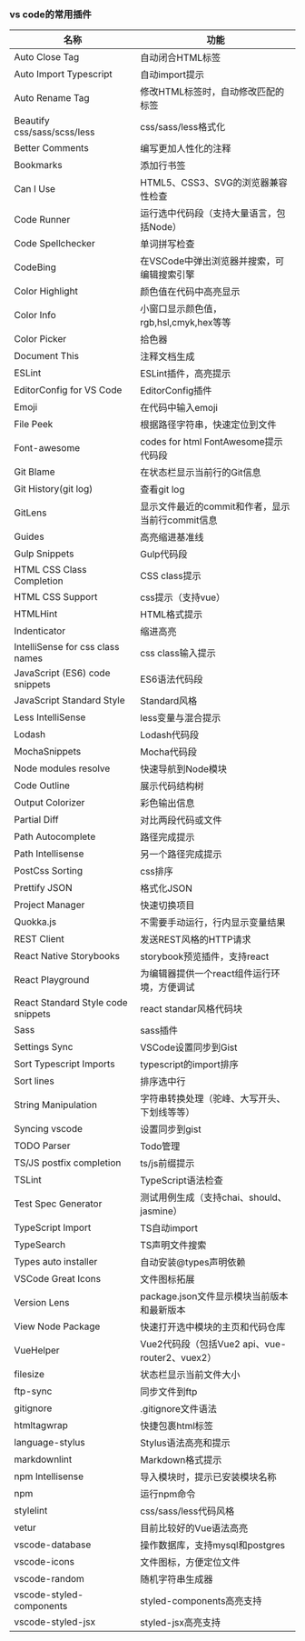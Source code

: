 ### vs code的常用插件



名称 | 功能
---|---
Auto Close Tag	|自动闭合HTML标签
Auto Import	Typescript|自动import提示
Auto Rename Tag	|修改HTML标签时，自动修改匹配的标签
Beautify css/sass/scss/less	|css/sass/less格式化
Better Comments	|编写更加人性化的注释
Bookmarks	|添加行书签
Can I Use	|HTML5、CSS3、SVG的浏览器兼容性检查
Code Runner	|运行选中代码段（支持大量语言，包括Node）
Code Spellchecker	|单词拼写检查
CodeBing	|在VSCode中弹出浏览器并搜索，可编辑搜索引擎
Color Highlight	|颜色值在代码中高亮显示
Color Info	| 小窗口显示颜色值，rgb,hsl,cmyk,hex等等
Color Picker	|拾色器
Document This|	注释文档生成
ESLint|	ESLint插件，高亮提示
EditorConfig for VS Code |	EditorConfig插件
Emoji |	在代码中输入emoji
File Peek |	根据路径字符串，快速定位到文件
Font-awesome  | codes for html	FontAwesome提示代码段
Git Blame |	在状态栏显示当前行的Git信息
Git History(git log) |	查看git log
GitLens	 |显示文件最近的commit和作者，显示当前行commit信息
Guides |	高亮缩进基准线
Gulp Snippets |	Gulp代码段
HTML CSS Class Completion |	CSS class提示
HTML CSS Support |	css提示（支持vue）
HTMLHint |	HTML格式提示
Indenticator |	缩进高亮
IntelliSense for css class names |	css class输入提示
JavaScript (ES6) code snippets |	ES6语法代码段
JavaScript Standard Style |	Standard风格
Less IntelliSense	| less变量与混合提示
Lodash |	Lodash代码段
MochaSnippets |	Mocha代码段
Node modules resolve |	快速导航到Node模块
Code Outline |	展示代码结构树
Output Colorizer| 	彩色输出信息
Partial Diff |	对比两段代码或文件
Path Autocomplete |	路径完成提示
Path Intellisense |	另一个路径完成提示
PostCss Sorting |	css排序
Prettify JSON |	格式化JSON
Project Manager	 |快速切换项目
Quokka.js|	不需要手动运行，行内显示变量结果
REST Client	 |发送REST风格的HTTP请求
React Native Storybooks |	storybook预览插件，支持react
React Playground|	为编辑器提供一个react组件运行环境，方便调试
React Standard Style code snippets |	react standar风格代码块
Sass |	sass插件
Settings Sync |	VSCode设置同步到Gist
Sort Typescript Imports |	typescript的import排序
Sort lines |	排序选中行
String Manipulation |	字符串转换处理（驼峰、大写开头、下划线等等）
Syncing	vscode |设置同步到gist
TODO Parser	| Todo管理
TS/JS postfix completion |	ts/js前缀提示
TSLint |	TypeScript语法检查
Test Spec Generator |	测试用例生成（支持chai、should、jasmine）
TypeScript Import |	TS自动import
TypeSearch |	TS声明文件搜索
Types auto installer |	自动安装@types声明依赖
VSCode Great Icons |	文件图标拓展
Version Lens |	package.json文件显示模块当前版本和最新版本
View Node Package |	快速打开选中模块的主页和代码仓库
VueHelper |	Vue2代码段（包括Vue2 api、vue-router2、vuex2）
filesize |	状态栏显示当前文件大小
ftp-sync |	同步文件到ftp
gitignore |	.gitignore文件语法
htmltagwrap	| 快捷包裹html标签
language-stylus |	Stylus语法高亮和提示
markdownlint |	Markdown格式提示
npm Intellisense |	导入模块时，提示已安装模块名称
npm |	运行npm命令
stylelint |	css/sass/less代码风格
vetur |	目前比较好的Vue语法高亮
vscode-database |	操作数据库，支持mysql和postgres
vscode-icons |	文件图标，方便定位文件
vscode-random |	随机字符串生成器
vscode-styled-components |	styled-components高亮支持
vscode-styled-jsx|	styled-jsx高亮支持